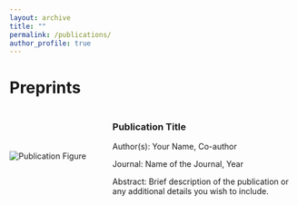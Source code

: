 ```yaml
---
layout: archive
title: ""
permalink: /publications/
author_profile: true
---
```

# Preprints

<div style="display: flex; align-items: center; justify-content: start;">
    <div style="flex: 1; padding-right: 20px;">
        <img src="{{ site.baseurl }}/images/DGS.png" alt="Publication Figure" style="max-width: 100%; height: auto;">
    </div>
    <div style="flex: 2;">
        <h3>Publication Title</h3>
        <p>Author(s): Your Name, Co-author</p>
        <p>Journal: Name of the Journal, Year</p>
        <p>Abstract: Brief description of the publication or any additional details you wish to include.</p>
    </div>
</div>